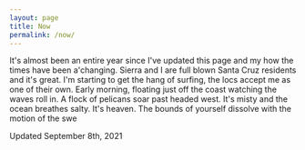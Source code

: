 ```yaml
---
layout: page
title: Now
permalink: /now/
---
```


It's almost been an entire year since I've updated this page and my how the times have been a'changing.  Sierra and I are full blown Santa Cruz residents and it's great.  I'm starting to get the hang of surfing, the locs accept me as one of their own.  Early morning, floating just off the coast watching the waves roll in.  A flock of pelicans soar past headed west.  It's misty and the ocean breathes salty.  It's heaven.  The bounds of yourself dissolve with the motion of the swe

Updated September 8th, 2021

<!--stackedit_data:
eyJoaXN0b3J5IjpbMTIzMDYzNzU3OSwxOTYwNjEyNDUwLDIxMz
g1NTQxNTQsLTEzNTk1NjM0MF19
-->